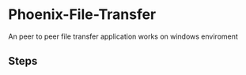 # Phoenix-File-Transfer
An peer to peer file transfer application works on windows enviroment

## Steps
